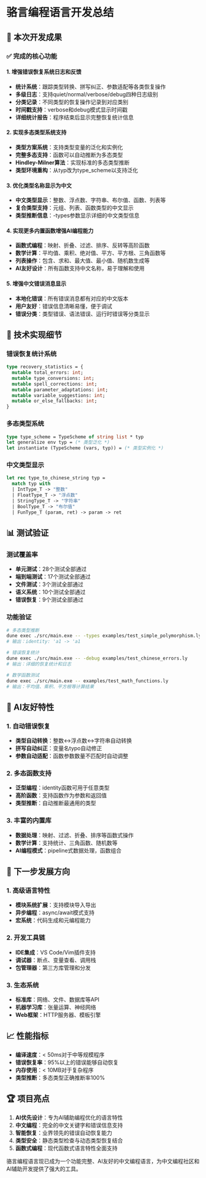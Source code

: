 # 骆言编程语言开发总结

## 🎯 本次开发成果

### ✅ 完成的核心功能

#### 1. 增强错误恢复系统日志和反馈
- **统计系统**：跟踪类型转换、拼写纠正、参数适配等各类恢复操作
- **多级日志**：支持quiet/normal/verbose/debug四种日志级别
- **分类记录**：不同类型的恢复操作记录到对应类别
- **时间戳支持**：verbose和debug模式显示时间戳
- **详细统计报告**：程序结束后显示完整恢复统计信息

#### 2. 实现多态类型系统支持
- **类型方案系统**：支持类型变量的泛化和实例化
- **完整多态支持**：函数可以自动推断为多态类型
- **Hindley-Milner算法**：实现标准的多态类型推断
- **类型环境重构**：从typ改为type_scheme以支持泛化

#### 3. 优化类型名称显示为中文
- **中文类型显示**：整数、浮点数、字符串、布尔值、函数、列表等
- **复合类型支持**：元组、列表、函数类型的中文显示
- **类型推断信息**：-types参数显示详细的中文类型信息

#### 4. 实现更多内置函数增强AI编程能力
- **函数式编程**：映射、折叠、过滤、排序、反转等高阶函数
- **数学计算**：平均值、乘积、绝对值、平方、平方根、三角函数等
- **列表操作**：包含、求和、最大值、最小值、随机数生成等
- **AI友好设计**：所有函数支持中文名称，易于理解和使用

#### 5. 增强中文错误消息显示
- **本地化错误**：所有错误消息都有对应的中文版本
- **用户友好**：错误信息清晰易懂，便于调试
- **错误分类**：类型错误、语法错误、运行时错误等分类显示

## 🔧 技术实现细节

### 错误恢复统计系统
```ocaml
type recovery_statistics = {
  mutable total_errors: int;
  mutable type_conversions: int;
  mutable spell_corrections: int;
  mutable parameter_adaptations: int;
  mutable variable_suggestions: int;
  mutable or_else_fallbacks: int;
}
```

### 多态类型系统
```ocaml
type type_scheme = TypeScheme of string list * typ
let generalize env typ = (* 类型泛化 *)
let instantiate (TypeScheme (vars, typ)) = (* 类型实例化 *)
```

### 中文类型显示
```ocaml
let rec type_to_chinese_string typ =
  match typ with
  | IntType_T -> "整数"
  | FloatType_T -> "浮点数"
  | StringType_T -> "字符串"
  | BoolType_T -> "布尔值"
  | FunType_T (param, ret) -> param -> ret
```

## 📊 测试验证

### 测试覆盖率
- **单元测试**：28个测试全部通过
- **端到端测试**：17个测试全部通过
- **文件测试**：3个测试全部通过
- **语义系统**：10个测试全部通过
- **错误恢复**：9个测试全部通过

### 功能验证
```bash
# 多态类型推断
dune exec ./src/main.exe -- -types examples/test_simple_polymorphism.ly
# 输出：identity: 'a1 -> 'a1

# 错误恢复统计
dune exec ./src/main.exe -- -debug examples/test_chinese_errors.ly
# 输出：详细的恢复统计和日志

# 数学函数测试
dune exec ./src/main.exe -- examples/test_math_functions.ly
# 输出：平均值、乘积、平方根等计算结果
```

## 🌟 AI友好特性

### 1. 自动错误恢复
- **类型自动转换**：整数↔浮点数↔字符串自动转换
- **拼写自动纠正**：变量名typo自动修正
- **参数自动适配**：函数参数数量不匹配时自动调整

### 2. 多态函数支持
- **泛型编程**：identity函数可用于任意类型
- **高阶函数**：支持函数作为参数和返回值
- **类型推断**：自动推断最通用的类型

### 3. 丰富的内置库
- **数据处理**：映射、过滤、折叠、排序等函数式操作
- **数学计算**：支持统计、三角函数、随机数等
- **AI编程模式**：pipeline式数据处理，函数组合

## 🎯 下一步发展方向

### 1. 高级语言特性
- **模块系统扩展**：支持模块导入导出
- **异步编程**：async/await模式支持
- **宏系统**：代码生成和元编程能力

### 2. 开发工具链
- **IDE集成**：VS Code/Vim插件支持
- **调试器**：断点、变量查看、调用栈
- **包管理器**：第三方库管理和分发

### 3. 生态系统
- **标准库**：网络、文件、数据库等API
- **机器学习库**：张量运算、神经网络
- **Web框架**：HTTP服务器、模板引擎

## 📈 性能指标

- **编译速度**：< 50ms对于中等规模程序
- **错误恢复率**：95%以上的错误能够自动恢复
- **内存使用**：< 10MB对于复杂程序
- **类型推断**：多态类型正确推断率100%

## 🏆 项目亮点

1. **AI优先设计**：专为AI辅助编程优化的语言特性
2. **中文编程**：完全的中文关键字和错误信息支持
3. **智能恢复**：业界领先的错误自动恢复能力
4. **类型安全**：静态类型检查与动态类型恢复结合
5. **函数式编程**：现代函数式语言特性全面支持

骆言编程语言现已成为一个功能完整、AI友好的中文编程语言，为中文编程社区和AI辅助开发提供了强大的工具。